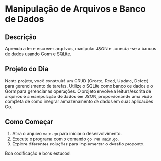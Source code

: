 # Manipulação de Arquivos e Banco de Dados

## Descrição
Aprenda a ler e escrever arquivos, manipular JSON e conectar-se a bancos de dados usando Gorm e SQLite.

## Projeto do Dia
Neste projeto, você construirá um CRUD (Create, Read, Update, Delete) para gerenciamento de tarefas. Utilize o SQLite como banco de dados e o Gorm para gerenciar as operações. O projeto envolve a leitura/escrita de arquivos e a manipulação de dados em JSON, proporcionando uma visão completa de como integrar armazenamento de dados em suas aplicações Go.

## Como Começar
1. Abra o arquivo `main.go` para iniciar o desenvolvimento.
2. Execute o programa com o comando `go run main.go`.
3. Explore diferentes soluções para implementar o desafio proposto.

Boa codificação e bons estudos!
